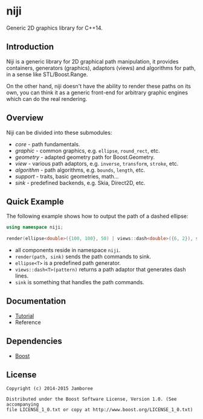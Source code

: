 niji
====

Generic 2D graphics library for C++14.

## Introduction

Niji is a generic library for 2D graphical path manipulation, it provides containers, generators (graphics), adaptors (views) and algorithms for path, in a sense like STL/Boost.Range.

On the other hand, niji doesn't have the ability to render these paths on its own, you can think it as a generic front-end for arbitrary graphic engines which can do the real rendering.

## Overview

Niji can be divided into these submodules:

- *core* - path fundamentals.
- *graphic* - common graphics, e.g. `ellipse`, `round_rect`, etc.
- *geometry* - adapted geometry path for Boost.Geometry.
- *view* - various path adaptors, e.g. `inverse`, `transform`, `stroke`, etc.
- *algorithm* - path algorithms, e.g. `bounds`, `length`, etc.
- *support* - traits, basic geometries, math...
- *sink* - predefined backends, e.g. Skia, Direct2D, etc.

## Quick Example

The following example shows how to output the path of a dashed ellipse:

```c++
using namespace niji;                                                 
                                                                             
render(ellipse<double>({100, 100}, 50) | views::dash<double>({6, 2}), sink);
```
- all components reside in namespace `niji`.
- `render(path, sink)` sends the path commands to sink.
- `ellipse<T>` is a predefined path generator.
- `views::dash<T>(pattern)` returns a path adaptor that generates dash lines.
- `sink` is something that handles the path commands.

## Documentation
- [Tutorial](https://github.com/jamboree/niji/wiki/Tutorial)
- Reference

## Dependencies

- [Boost](http://www.boost.org/)

## License

    Copyright (c) 2014-2015 Jamboree

    Distributed under the Boost Software License, Version 1.0. (See accompanying
    file LICENSE_1_0.txt or copy at http://www.boost.org/LICENSE_1_0.txt)
    
